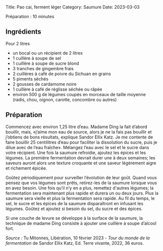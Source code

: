 Title: Pao cai, ferment léger
Category: Saumure
Date: 2023-03-03

Préparation : 10 minutes

## Ingrédients

Pour 2 litres

* un bocal ou un récipient de 2 litres
* 1 cuillère à soupe de sel
* 1 cuillère à soupe de sucre blond
* 3 tranches de gingembre frais
* 2 cuillères à café de poivre du Sichuan en grains
* 5 piments séchés
* 2 gousses de cardamome noire
* 1 cuillère à café de réglisse séchée ou râpée
* environ 500 g de légumes coupés en morceaux de taille moyenne (radis, chou, oignon, carotte, concombre ou autres)

## Préparation

Commencez avec environ 1,25 litre d’eau. Madame Ding la fait d’abord bouillir, mais, «j’aime mon
eau de source, alors je ne la fais pas bouillir et j’obtiens de bons résultats, explique Sandor
Ellix Katz. Je me contente de faire bouillir 25 centilitres d’eau pour faciliter la dissolution du
sucre, puis je dilue avec de l’eau fraîche». Mélangez l’eau avec le sel et le sucre dans votre
récipient. Une fois la saumure refroidie, ajoutez les épices et les légumes. La première
fermentation devrait durer une à deux semaines; les saveurs auront alors une texture croquante et
une saveur légèrement aigre et richement épicée.

Goûtez périodiquement pour surveiller l’évolution de leur goût. Quand vous pensez que vos légumes
sont prêts, retirez-les de la saumure lorsque vous en avez besoin. Une fois qu’il n’y en a plus,
remettez d'autres légumes; la fermentation sera maintenant plus rapide et durera un ou deux jours.
Plus la saumure sera vieille et plus la fermentation sera rapide. Au fil du temps, le sel, le sucre
et les épices de la saumure disparaîtront en infusant les légumes. Goûtez et ajoutez si besoin du
sel, du sucre et des épices.

Si une couche de levure se développe à la surface de la saumure, la technique de madame Ding
consiste à ajouter une cuillère à soupe d’alcool fort.

*Source :* Tu Mitonnes, Libération, 10 février 2023 - *Tour du monde de la fermentation* de Sandor Ellix Katz, Ed. Terre vivante, 2022, 36 euros.
